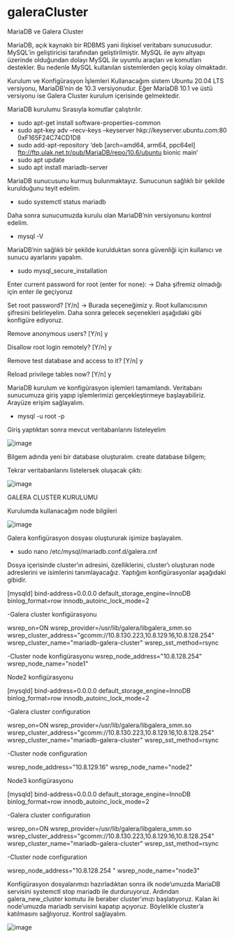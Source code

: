 # galeraCluster

MariaDB ve Galera Cluster

MariaDB, açık kaynaklı bir RDBMS yani ilişkisel veritabanı sunucusudur. MySQL’in geliştiricisi tarafından geliştirilmiştir. 
MySQL ile aynı altyapı üzerinde olduğundan dolayı MySQL ile uyumlu araçları ve komutları destekler. Bu nedenle MySQL kullanılan sistemlerden geçiş kolay olmaktadır.

Kurulum ve Konfigürasyon İşlemleri
Kullanacağım sistem Ubuntu 20.04 LTS versiyonu, MariaDB’nin de 10.3 versiyonudur. Eğer MariaDB 10.1 ve 
üstü versiyonu ise Galera Cluster kurulum içerisinde gelmektedir.

MariaDB kurulumu
Sırasıyla komutlar çalıştırılır.
- sudo apt-get install software-properties-common
- sudo apt-key adv –recv-keys –keyserver hkp://keyserver.ubuntu.com:80 0xF165F24C74CD1D8
- sudo add-apt-repository ‘deb [arch=amd64, arm64, ppc64el] ftp://ftp.ulak.net.tr/pub/MariaDB/repo/10.6/ubuntu bionic main’
- sudo apt update
- sudo apt install mariadb-server

MariaDB sunucusunu kurmuş bulunmaktayız. Sunucunun sağlıklı bir şekilde kurulduğunu teyit edelim.
- sudo systemctl status mariadb

Daha sonra sunucumuzda kurulu olan MariaDB’nin versiyonunu kontrol edelim.
- mysql -V

MariaDB’nin sağlıklı bir şekilde kurulduktan sonra güvenliği için kullanıcı ve sunucu ayarlarını yapalım.
- sudo mysql_secure_installation

Enter current password for root (enter for none): -> Daha şifremiz olmadığı için enter ile geçiyoruz

Set root password? [Y/n] -> Burada seçeneğimiz y. Root kullanıcısının şifresini belirleyelim. Daha sonra gelecek seçenekleri aşağıdaki gibi konfigüre ediyoruz.

Remove anonymous users? [Y/n] y

Disallow root login remotely? [Y/n] y

Remove test database and access to it? [Y/n] y

Reload privilege tables now? [Y/n] y

MariaDB kurulum ve konfigürasyon işlemleri tamamlandı. Veritabanı sunucumuza giriş yapıp işlemlerimizi 
gerçekleştirmeye başlayabiliriz. Arayüze erişim sağlayalım.
- mysql -u root -p 

Giriş yaptıktan sonra mevcut veritabanlarını listeleyelim

![image](https://user-images.githubusercontent.com/72556168/149827148-a5257066-b77c-45d6-9a51-20dae6c83063.png)

Bilgem adında yeni bir database oluşturalım.
create database bilgem;

Tekrar veritabanlarını listelersek oluşacak çıktı:

![image](https://user-images.githubusercontent.com/72556168/149827457-f8bbee36-cf18-4577-9877-53e646eafa6f.png)

GALERA CLUSTER KURULUMU

Kurulumda kullanacağım node bilgileri

![image](https://user-images.githubusercontent.com/72556168/149827418-385085f1-7cc4-46b0-b127-51e6c689d48c.png)

Galera konfigürasyon dosyası oluştururak işimize başlayalım. 
- sudo nano /etc/mysql/mariadb.conf.d/galera.cnf

Dosya içerisinde cluster’ın adresini, özelliklerini, cluster’ı oluşturan node adreslerini ve isimlerini tanımlayacağız.
Yaptığım konfigürasyonlar aşağıdaki gibidir.

[mysqld] 
bind-address=0.0.0.0
default_storage_engine=InnoDB
binlog_format=row 
innodb_autoinc_lock_mode=2

-Galera cluster konfigürasyonu

wsrep_on=ON
wsrep_provider=/usr/lib/galera/libgalera_smm.so wsrep_cluster_address="gcomm://10.8.130.223,10.8.129.16,10.8.128.254" 
wsrep_cluster_name="mariadb-galera-cluster" 
wsrep_sst_method=rsync 

-Cluster node konfigürasyonu
wsrep_node_address="10.8.128.254" 
wsrep_node_name="node1" 

Node2 konfigürasyonu

[mysqld] 
bind-address=0.0.0.0
default_storage_engine=InnoDB
binlog_format=row
innodb_autoinc_lock_mode=2 

-Galera cluster configuration

wsrep_on=ON wsrep_provider=/usr/lib/galera/libgalera_smm.so
wsrep_cluster_address="gcomm://10.8.130.223,10.8.129.16,10.8.128.254"
wsrep_cluster_name="mariadb-galera-cluster"
wsrep_sst_method=rsync

-Cluster node configuration

wsrep_node_address="10.8.129.16"
wsrep_node_name="node2" 

Node3 konfigürasyonu

[mysqld] 
bind-address=0.0.0.0
default_storage_engine=InnoDB
binlog_format=row
innodb_autoinc_lock_mode=2 

-Galera cluster configuration

wsrep_on=ON wsrep_provider=/usr/lib/galera/libgalera_smm.so
wsrep_cluster_address="gcomm://10.8.130.223,10.8.129.16,10.8.128.254"
wsrep_cluster_name="mariadb-galera-cluster"
wsrep_sst_method=rsync

-Cluster node configuration

wsrep_node_address="10.8.128.254 "
wsrep_node_name="node3" 

Konfigürasyon dosyalarımızı hazırladıktan sonra ilk node’umuzda MariaDB servisini systemctl stop mariadb ile durduruyoruz. Ardından galera_new_cluster komutu ile beraber cluster’ımızı başlatıyoruz. Kalan iki node’umuzda mariadb servisini kapatıp açıyoruz. Böylelikle cluster’a katılmasını sağlıyoruz. Kontrol sağlayalım.

![image](https://user-images.githubusercontent.com/72556168/149827727-fd267278-5859-4477-875d-ec23e9fb75f7.png)












